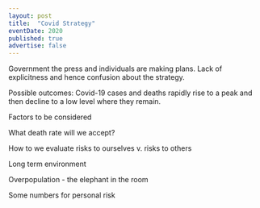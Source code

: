 ```yaml
---
layout: post
title:  "Covid Strategy"
eventDate: 2020
published: true
advertise: false
---
```


Government the press and individuals are making plans.
Lack of explicitness and hence confusion about the strategy.

Possible outcomes:
Covid-19 cases and deaths rapidly rise to a peak and then decline to a low level where they remain.

Factors to be considered

What death rate will we accept?

How to we evaluate risks to ourselves v. risks to others

Long term environment

Overpopulation - the elephant in the room

Some numbers for personal risk
